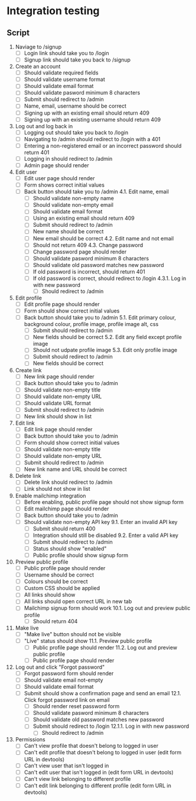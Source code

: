 # Integration testing

## Script

1. Naviage to /signup
    * [ ] Login link should take you to /login
    * [ ] Signup link should take you back to /signup

2. Create an account
    * [ ] Should validate required fields
    * [ ] Should validate username format
    * [ ] Should validate email format
    * [ ] Should validate pasword minimum 8 characters
    * [ ] Submit should redirect to /admin
    * [ ] Name, email, username should be correct
    * [ ] Signing up with an existing email should return 409
    * [ ] Signing up with an existing username should return 409

3. Log out and log back in
    * [ ] Logging out should take you back to /login
    * [ ] Navigating to /admin should redirect to /login with a 401
    * [ ] Entering a non-registered email or an incorrect password should return 401
    * [ ] Logging in should redirect to /admin
    * [ ] Admin page should render

4. Edit user
    * [ ] Edit user page should render
    * [ ] Form shows correct initial values
    * [ ] Back button should take you to /admin
    4.1. Edit name, email
        * [ ] Should validate non-empty name
        * [ ] Should validate non-empty email
        * [ ] Should validate email format
        * [ ] Using an existing email should return 409
        * [ ] Submit should redirect to /admin
        * [ ] New name should be correct
        * [ ] New email should be correct
    4.2. Edit name and not email
        * [ ] Should not return 409
    4.3. Change password
        * [ ] Change password page should render
        * [ ] Should validate pasword minimum 8 characters
        * [ ] Should validate old password matches new password
        * [ ] If old password is incorrect, should return 401
        * [ ] If old password is correct, should redirect to /login
        4.3.1. Log in with new password
            * [ ] Should redirect to /admin

5. Edit profile
    * [ ] Edit profile page should render
    * [ ] Form should show correct initial values
    * [ ] Back button should take you to /admin
    5.1. Edit primary colour, background colour, profile image, profile image alt, css
        * [ ] Submit should redirect to /admin
        * [ ] New fields should be correct
    5.2. Edit any field except profile image
        * [ ] Should not udpate profile image
    5.3. Edit only profile image
        * [ ] Submit should redirect to /admin
        * [ ] New fields should be correct

6. Create link
    * [ ] New link page should render
    * [ ] Back button should take you to /admin
    * [ ] Should validate non-empty title
    * [ ] Should validate non-empty URL
    * [ ] Should validate URL format
    * [ ] Submit should redirect to /admin
    * [ ] New link should show in list

7. Edit link
    * [ ] Edit link page should render
    * [ ] Back button should take you to /admin
    * [ ] Form should show correct initial values
    * [ ] Should validate non-empty title
    * [ ] Should validate non-empty URL
    * [ ] Submit should redirect to /admin
    * [ ] New link name and URL should be correct

8. Delete link
    * [ ] Delete link should redirect to /admin
    * [ ] Link should not show in list

9. Enable mailchimp integration
    * [ ] Before enabling, public profile page should not show signup form
    * [ ] Edit mailchimp page should render
    * [ ] Back button should take you to /admin
    * [ ] Should validate non-empty API key
    9.1. Enter an invalid API key
        * [ ] Submit should return 400
        * [ ] Integration should still be disabled
    9.2. Enter a valid API key
        * [ ] Submit should redirect to /admin
        * [ ] Status should show "enabled"
        * [ ] Public profile should show signup form

10. Preview public profile
    * [ ] Public profile page should render
    * [ ] Username should be correct
    * [ ] Colours should be correct
    * [ ] Custom CSS should be applied
    * [ ] All links should show
    * [ ] All links should open correct URL in new tab
    * [ ] Mailchimp signup form should work
    10.1. Log out and preview public profile
        * [ ] Should return 404

11. Make live
    * [ ] "Make live" button should not be visible
    * [ ] "Live" status should show
    11.1. Preview public profile
        * [ ] Public profile page should render
    11.2. Log out and preview public profile
        * [ ] Public profile page should render

12. Log out and click "Forgot password"
    * [ ] Forgot password form should render
    * [ ] Should validate email not-empty
    * [ ] Should validate email format
    * [ ] Submit should show a confirmation page and send an email
    12.1. Click forgot password link on email
        * [ ] Should render reset password form
        * [ ] Should validate pasword minimum 8 characters
        * [ ] Should validate old password matches new password
        * [ ] Submit should redirect to /login
        12.1.1. Log in with new password
            * [ ] Should redirect to /admin

13. Permissions
    * [ ] Can't view profile that doesn't belong to logged in user
    * [ ] Can't edit profile that doesn't belong to logged in user (edit form URL in devtools)
    * [ ] Can't view user that isn't logged in
    * [ ] Can't edit user that isn't logged in (edit form URL in devtools)
    * [ ] Can't view link belonging to different profile
    * [ ] Can't edit link belonging to different profile (edit form URL in devtools)
